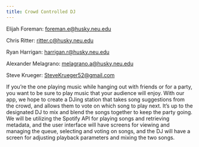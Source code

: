 ```yaml
---
title: Crowd Controlled DJ
---
```


Elijah Foreman: foreman.e@husky.neu.edu

Chris Ritter: ritter.c@husky.neu.edu

Ryan Harrigan: harrigan.r@husky.neu.edu

Alexander Melagrano: melagrano.a@husky.neu.edu

Steve Krueger: SteveKrueger52@gmail.com

If you’re the one playing music while hanging out with friends or for a party, you want to be sure to play music that your audience will enjoy. With our app, we hope to create a DJing station that takes song suggestions from the crowd, and allows them to vote on which song to play next. It’s up to the designated DJ to mix and blend the songs together to keep the party going. We will be utilizing the Spotify API for playing songs and retrieving metadata, and the user interface will have screens for viewing and managing the queue, selecting and voting on songs, and the DJ will have a screen for adjusting playback parameters and mixing the two songs.
